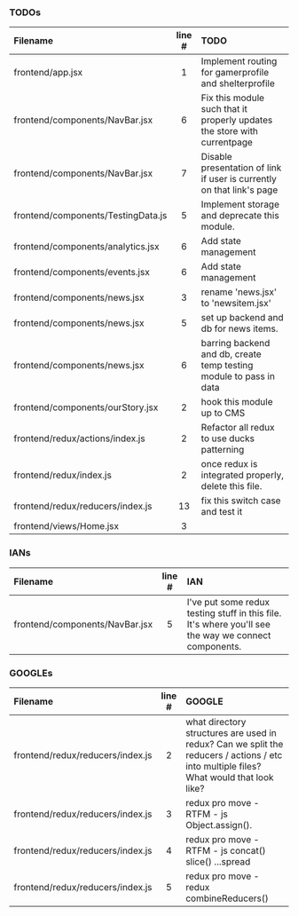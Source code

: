 ### TODOs
| Filename | line # | TODO
|:------|:------:|:------
| frontend/app.jsx | 1 | Implement routing for gamerprofile and shelterprofile
| frontend/components/NavBar.jsx | 6 | Fix this module such that it properly updates the store with currentpage
| frontend/components/NavBar.jsx | 7 | Disable presentation of link if user is currently on that link's page
| frontend/components/TestingData.js | 5 | Implement storage and deprecate this module.
| frontend/components/analytics.jsx | 6 | Add state management
| frontend/components/events.jsx | 6 | Add state management
| frontend/components/news.jsx | 3 | rename 'news.jsx' to 'newsitem.jsx'
| frontend/components/news.jsx | 5 | set up backend and db for news items.
| frontend/components/news.jsx | 6 | barring backend and db, create temp testing module to pass in data
| frontend/components/ourStory.jsx | 2 | hook this module up to CMS
| frontend/redux/actions/index.js | 2 | Refactor all redux to use ducks patterning
| frontend/redux/index.js | 2 | once redux is integrated properly, delete this file.
| frontend/redux/reducers/index.js | 13 | fix this switch case and test it
| frontend/views/Home.jsx | 3 | 

### IANs
| Filename | line # | IAN
|:------|:------:|:------
| frontend/components/NavBar.jsx | 5 | I've put some redux testing stuff in this file.  It's where you'll see the way we connect components.

### GOOGLEs
| Filename | line # | GOOGLE
|:------|:------:|:------
| frontend/redux/reducers/index.js | 2 | what directory structures are used in redux?  Can we split the reducers / actions / etc into multiple files?  What would that look like?
| frontend/redux/reducers/index.js | 3 | redux pro move - RTFM - js Object.assign().
| frontend/redux/reducers/index.js | 4 | redux pro move - RTFM - js concat() slice() ...spread
| frontend/redux/reducers/index.js | 5 | redux pro move - redux combineReducers()